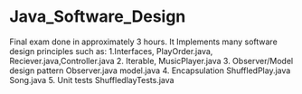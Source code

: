 # Java_Software_Design
Final exam done in approximately 3 hours.
It Implements many software design principles such as:
1.Interfaces, PlayOrder.java, Reciever.java,Controller.java
2. Iterable, MusicPlayer.java
3. Observer/Model design pattern Observer.java model.java
4. Encapsulation ShuffledPlay.java Song.java
5. Unit tests ShuffledlayTests.java


